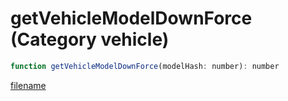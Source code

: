 # getVehicleModelDownForce (Category vehicle)

```js
function getVehicleModelDownForce(modelHash: number): number
```

[filename](getVehicleModelDownForce_m.md ':include')